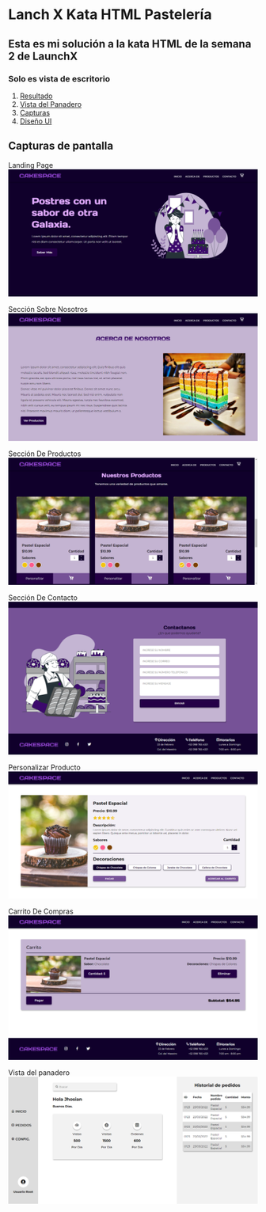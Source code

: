 # Lanch X Kata HTML Pastelería 



## Esta es mi solución a la kata HTML de la semana 2 de LaunchX

### Solo es vista de escritorio

1. [Resultado](https://jhosiangtz.github.io/LaunchX-Semana-2-Html/)
2. [Vista del Panadero](https://jhosiangtz.github.io/LaunchX-Semana-2-Html/panadero.html)
3. [Capturas](images/screenshots/)
4. [Diseño UI](images/UI-pastel.pdf)

## Capturas de pantalla

Landing Page
![alt](images/screenshots/LandingPage.png)

Sección Sobre Nosotros
![alt](images/screenshots/About.png)

Sección De Productos
![alt](images/screenshots/Products.png)

Sección De Contacto
![alt](images/screenshots/Contact.png)

Personalizar Producto
![alt](images/screenshots/ProductCustom.png)

Carrito De Compras
![alt](images/screenshots/Cart.png)

Vista del panadero
![alt](images/screenshots/Panadero.png)